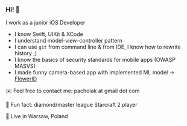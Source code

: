 ### Hi! 👋 

<!--
**kpacholak/kpacholak** is a ✨ _special_ ✨ repository because its `README.md` (this file) appears on your GitHub profile.-->

I work as a junior iOS Developer

- I know Swift, UIKit & XCode
- I understand model-view-controller pattern
- I can use `git` from command line & from IDE, I know how to rewrite history ;)
- I know the basics of security standards for mobile apps (OWASP MASVS)
- I made funny camera-based app with implemented ML model -> [FlowerID](https://github.com/kpacholak/FlowerID)

✉️ Feel free to contact me: pacholak at gmail dot com

👾 Fun fact: diamond/master league Starcraft 2 player

🌆 Live in Warsaw, Poland
